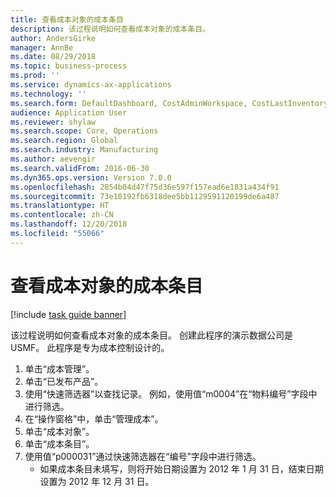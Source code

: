 ```yaml
---
title: 查看成本对象的成本条目
description: 该过程说明如何查看成本对象的成本条目。
author: AndersGirke
manager: AnnBe
ms.date: 08/29/2018
ms.topic: business-process
ms.prod: ''
ms.service: dynamics-ax-applications
ms.technology: ''
ms.search.form: DefaultDashboard, CostAdminWorkspace, CostLastInventoryCloseCard, CostLastBackflushCostingCard, CostStatementCacheCard, CostReleasedProductsMissingCostingDataFormPart, CostCalculationPeriodTopVariancesChartFormPart, EcoResProductDetailsExtended, InventCostOnhandItem, InventValueTrans
audience: Application User
ms.reviewer: shylaw
ms.search.scope: Core, Operations
ms.search.region: Global
ms.search.industry: Manufacturing
ms.author: aevengir
ms.search.validFrom: 2016-06-30
ms.dyn365.ops.version: Version 7.0.0
ms.openlocfilehash: 2854b04d47f75d36e597f157ead6e1831a434f91
ms.sourcegitcommit: 73e10192fb6318dee5bb1129591120199de6a487
ms.translationtype: HT
ms.contentlocale: zh-CN
ms.lasthandoff: 12/20/2018
ms.locfileid: "55066"
---
```

# <a name="view-cost-entries-for-a-cost-object"></a>查看成本对象的成本条目

[!include [task guide banner](../../includes/task-guide-banner.md)]

该过程说明如何查看成本对象的成本条目。 创建此程序的演示数据公司是 USMF。 此程序是专为成本控制设计的。

1. 单击“成本管理”。
2. 单击“已发布产品”。
3. 使用“快速筛选器”以查找记录。 例如，使用值“m0004”在“物料编号”字段中进行筛选。
4. 在“操作窗格”中，单击“管理成本”。
5. 单击“成本对象”。
6. 单击“成本条目”。
7. 使用值“p000031”通过快速筛选器在“编号”字段中进行筛选。
    * 如果成本条目未填写，则将开始日期设置为 2012 年 1 月 31 日，结束日期设置为 2012 年 12 月 31 日。  

